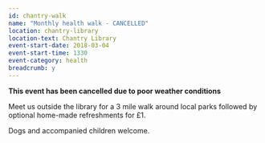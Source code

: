 ```yaml
---
id: chantry-walk
name: "Monthly health walk - CANCELLED"
location: chantry-library
location-text: Chantry Library
event-start-date: 2018-03-04
event-start-time: 1330
event-category: health
breadcrumb: y
---
```


**This event has been cancelled due to poor weather conditions**

Meet us outside the library for a 3 mile walk around local parks followed by optional home-made refreshments for £1.

Dogs and accompanied children welcome.

